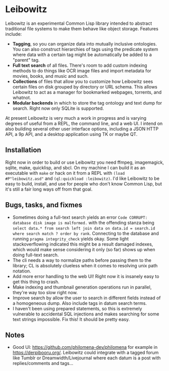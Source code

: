 Leibowitz
=========

Leibowitz is an experimental Common Lisp library intended to abstract
traditional file systems to make them behave like object storage.
Features include:

* **Tagging**, so you can organize data into mutually inclusive
  ontologies.  You can also construct hierarchies of tags using the
  predicate system where data with a certain tag might be
  automatically be added to a "parent" tag.
* **Full text search** of all files.  There's room to add custom
  indexing methods to do things like OCR image files and import
  metadata for movies, books, and music and such.
* **Collections** of files that allow you to customize how Leibowitz
  sees certain files on disk grouped by directory or URL schema.  This
  allows Leibowitz to act as a manager for bookmarked webpages,
  torrents, and whatnot.
* **Modular backends** in which to store the tag ontology and text
  dump for search.  Right now only SQLite is supported.

At present Leibowitz is very much a work in progress and is varying
degrees of useful from a REPL, the command line, and a web UI. I
intend on also building several other user interface options,
including a JSON HTTP API, a 9p API, and a desktop application using
TK or maybe QT.

Installation
------------

Right now in order to build or use Leibowitz you need ffmpeg,
imagemagick, sqlite, make, quicklisp, and sbcl.  On my machine I can
build it as an executable with `make` or hack on it from a REPL with
`(load #P"leibowitz.asd"` and `(ql:quickload :leibowitz)`.  I'd like
Leibowitz to be easy to build, install, and use for people who don't
know Common Lisp, but it's still a fair long ways off from that goal.

Bugs, tasks, and fixmes
-----------------------
* Sometimes doing a full-text search yields an error `Code CORRUPT:
  database disk image is malformed.` with the offending stanza being
  `select data.* from search left join data on data.id = search.id
  where search match ? order by rank`.  Connecting to the database and
  running `pragma integrity_check` yields okay.  Some light
  stackoverflowing indicated this might be a result damaged indexes,
  which would make sense considering it only (so far) shows up when
  doing full-text search.
* The cli needs a way to normalize paths before passing them to the
  library; CL is absolutely clueless when it comes to resolving unix
  path notation.
* Add more error handling to the web UI!  Right now it is insanely
  easy to get this thing to crash.
* Make indexing and thumbnail generation operations run in parallel,
  they're way too slow right now.
* Improve search by allow the user to search in different fields
  instead of a homogeneous dump.  Also include tags in datum search
  terms.
* I haven't been using prepared statements, so this is extremely
  vulnerable to accidental SQL injections and makes searching for some
  text strings impossible.  Fix this!  It should be pretty easy.

Notes
-----
* Good UI: <https://github.com/philomena-dev/philomena> for example in
  <https://derpibooru.org/>.  Leibowitz could integrate with a tagged
  forum like Tumblr or Dreamwidth/Livejournal where each datum is a
  post with replies/comments and tags...
